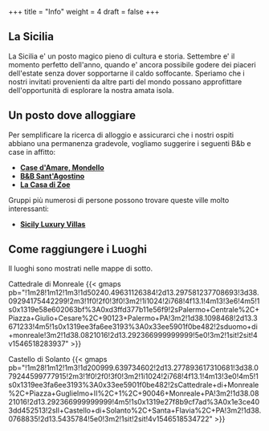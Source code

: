 +++
title = "Info"
weight = 4
draft = false
+++


## La Sicilia

La Sicilia e' un posto magico pieno di cultura e storia.
Settembre e' il momento perfetto dell'anno, quando e' ancora possibile godere dei piaceri dell'estate senza dover sopportarne il caldo soffocante.
Speriamo che i nostri invitati provenienti da altre parti del mondo possano approfittare dell'opportunità di esplorare la nostra amata isola.

## Un posto dove alloggiare

Per semplificare la ricerca di alloggio e assicurarci che i nostri ospiti abbiano una permanenza gradevole, vogliamo suggerire i seguenti B&b e case in affitto:

- <b>[Case d'Amare, Mondello](http://www.casedamaremondello.it/)</b>
- <b>[B&B Sant'Agostino](https://santagostinobb.it/it/bed-breakfast-palermo-centro/)</b>
- <b>[La Casa di Zoe](https://www.tripadvisor.com/Hotel_Review-g187890-d611717-Reviews-La_Casa_di_Zoe-Palermo_Province_of_Palermo_Sicily.html)</b>

Gruppi più numerosi di persone possono trovare queste ville molto interessanti:

- <b>[Sicily Luxury Villas](http://www.sicilyluxuryvillas.com)</b>

## Come raggiungere i Luoghi

Il luoghi sono mostrati nelle mappe di sotto.

Cattedrale di Monreale
{{< gmaps pb="!1m28!1m12!1m3!1d50240.49631126384!2d13.297581237708693!3d38.09294175442299!2m3!1f0!2f0!3f0!3m2!1i1024!2i768!4f13.1!4m13!3e6!4m5!1s0x1319e58e602063bf%3A0xd3ffd377b11e56f9!2sPalermo+Centrale%2C+Piazza+Giulio+Cesare%2C+90123+Palermo+PA!3m2!1d38.1098468!2d13.3671233!4m5!1s0x1319ee3fa6ee3193%3A0x33ee5901f0be482!2sduomo+di+monreale!3m2!1d38.0821016!2d13.292366999999999!5e0!3m2!1sit!2sit!4v1546518283937" >}}


Castello di Solanto
{{< gmaps pb="!1m28!1m12!1m3!1d200999.639734602!2d13.277893617310681!3d38.079244599777915!2m3!1f0!2f0!3f0!3m2!1i1024!2i768!4f13.1!4m13!3e0!4m5!1s0x1319ee3fa6ee3193%3A0x33ee5901f0be482!2sCattedrale+di+Monreale%2C+Piazza+Guglielmo+II%2C+1%2C+90046+Monreale+PA!3m2!1d38.0821016!2d13.292366999999999!4m5!1s0x1319e27f8b9cf7ad%3A0x1e3ce403dd452513!2sIl+Castello+di+Solanto%2C+Santa+Flavia%2C+PA!3m2!1d38.0768835!2d13.5435784!5e0!3m2!1sit!2sit!4v1546518534722" >}}

